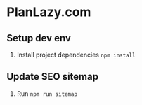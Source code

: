 # PlanLazy.com

## Setup dev env
1. Install project dependencies `npm install`

## Update SEO sitemap
1. Run `npm run sitemap`